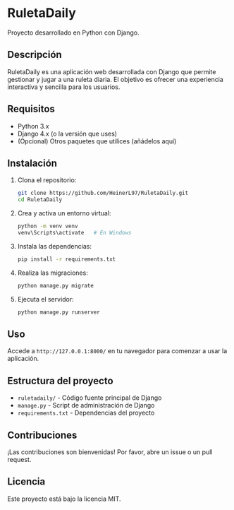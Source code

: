 # RuletaDaily

Proyecto desarrollado en Python con Django.

## Descripción

RuletaDaily es una aplicación web desarrollada con Django que permite gestionar y jugar a una ruleta diaria. El objetivo es ofrecer una experiencia interactiva y sencilla para los usuarios.

## Requisitos

- Python 3.x
- Django 4.x (o la versión que uses)
- (Opcional) Otros paquetes que utilices (añádelos aquí)

## Instalación

1. Clona el repositorio:
   ```sh
   git clone https://github.com/HeinerL97/RuletaDaily.git
   cd RuletaDaily
   ```

2. Crea y activa un entorno virtual:
   ```sh
   python -m venv venv
   venv\Scripts\activate   # En Windows
   ```

3. Instala las dependencias:
   ```sh
   pip install -r requirements.txt
   ```

4. Realiza las migraciones:
   ```sh
   python manage.py migrate
   ```

5. Ejecuta el servidor:
   ```sh
   python manage.py runserver
   ```

## Uso

Accede a `http://127.0.0.1:8000/` en tu navegador para comenzar a usar la aplicación.

## Estructura del proyecto

- `ruletadaily/` - Código fuente principal de Django
- `manage.py` - Script de administración de Django
- `requirements.txt` - Dependencias del proyecto

## Contribuciones

¡Las contribuciones son bienvenidas! Por favor, abre un issue o un pull request.

## Licencia

Este proyecto está bajo la licencia MIT.